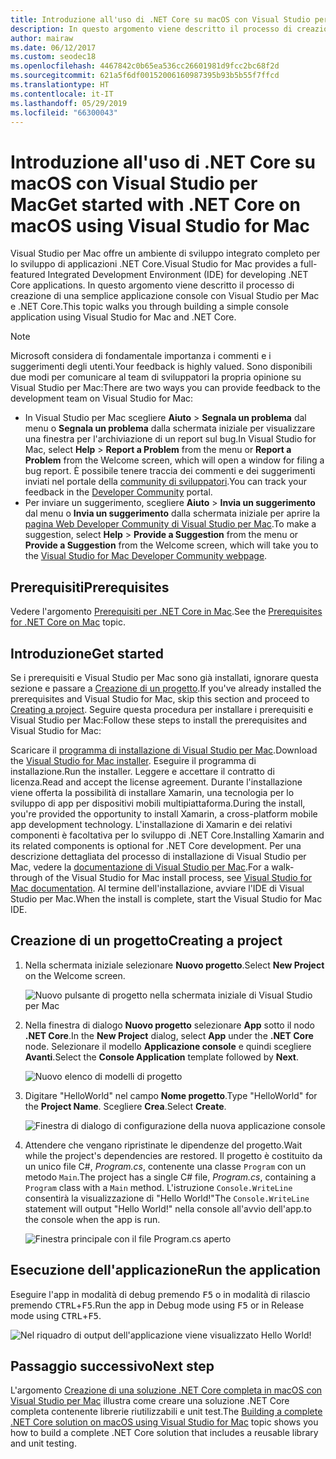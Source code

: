 ```yaml
---
title: Introduzione all'uso di .NET Core su macOS con Visual Studio per Mac
description: In questo argomento viene descritto il processo di creazione di una semplice applicazione console con Visual Studio per Mac e .NET Core.
author: mairaw
ms.date: 06/12/2017
ms.custom: seodec18
ms.openlocfilehash: 4467842c0b65ea536cc26601981d9fcc2bc68f2d
ms.sourcegitcommit: 621a5f6df00152006160987395b93b5b55f7ffcd
ms.translationtype: HT
ms.contentlocale: it-IT
ms.lasthandoff: 05/29/2019
ms.locfileid: "66300043"
---
```

# <a name="get-started-with-net-core-on-macos-using-visual-studio-for-mac"></a><span data-ttu-id="0a0ed-103">Introduzione all'uso di .NET Core su macOS con Visual Studio per Mac</span><span class="sxs-lookup"><span data-stu-id="0a0ed-103">Get started with .NET Core on macOS using Visual Studio for Mac</span></span>

<span data-ttu-id="0a0ed-104">Visual Studio per Mac offre un ambiente di sviluppo integrato completo per lo sviluppo di applicazioni .NET Core.</span><span class="sxs-lookup"><span data-stu-id="0a0ed-104">Visual Studio for Mac provides a full-featured Integrated Development Environment (IDE) for developing .NET Core applications.</span></span> <span data-ttu-id="0a0ed-105">In questo argomento viene descritto il processo di creazione di una semplice applicazione console con Visual Studio per Mac e .NET Core.</span><span class="sxs-lookup"><span data-stu-id="0a0ed-105">This topic walks you through building a simple console application using Visual Studio for Mac and .NET Core.</span></span>

> [!NOTE]
> <span data-ttu-id="0a0ed-106">Microsoft considera di fondamentale importanza i commenti e i suggerimenti degli utenti.</span><span class="sxs-lookup"><span data-stu-id="0a0ed-106">Your feedback is highly valued.</span></span> <span data-ttu-id="0a0ed-107">Sono disponibili due modi per comunicare al team di sviluppatori la propria opinione su Visual Studio per Mac:</span><span class="sxs-lookup"><span data-stu-id="0a0ed-107">There are two ways you can provide feedback to the development team on Visual Studio for Mac:</span></span>
> * <span data-ttu-id="0a0ed-108">In Visual Studio per Mac scegliere **Aiuto** > **Segnala un problema** dal menu o **Segnala un problema** dalla schermata iniziale per visualizzare una finestra per l'archiviazione di un report sul bug.</span><span class="sxs-lookup"><span data-stu-id="0a0ed-108">In Visual Studio for Mac, select **Help** > **Report a Problem** from the menu or **Report a Problem** from the Welcome screen, which will open a window for filing a bug report.</span></span> <span data-ttu-id="0a0ed-109">È possibile tenere traccia dei commenti e dei suggerimenti inviati nel portale della [community di sviluppatori](https://developercommunity.visualstudio.com/spaces/8/index.html).</span><span class="sxs-lookup"><span data-stu-id="0a0ed-109">You can track your feedback in the [Developer Community](https://developercommunity.visualstudio.com/spaces/8/index.html) portal.</span></span>
> * <span data-ttu-id="0a0ed-110">Per inviare un suggerimento, scegliere **Aiuto** > **Invia un suggerimento** dal menu o **Invia un suggerimento** dalla schermata iniziale per aprire la [pagina Web Developer Community di Visual Studio per Mac](https://developercommunity.visualstudio.com/content/idea/post.html?space=41).</span><span class="sxs-lookup"><span data-stu-id="0a0ed-110">To make a suggestion, select **Help** > **Provide a Suggestion** from the menu or **Provide a Suggestion** from the Welcome screen, which will take you to the [Visual Studio for Mac Developer Community webpage](https://developercommunity.visualstudio.com/content/idea/post.html?space=41).</span></span>

## <a name="prerequisites"></a><span data-ttu-id="0a0ed-111">Prerequisiti</span><span class="sxs-lookup"><span data-stu-id="0a0ed-111">Prerequisites</span></span>

<span data-ttu-id="0a0ed-112">Vedere l'argomento [Prerequisiti per .NET Core in Mac](../../core/macos-prerequisites.md).</span><span class="sxs-lookup"><span data-stu-id="0a0ed-112">See the [Prerequisites for .NET Core on Mac](../../core/macos-prerequisites.md) topic.</span></span>

## <a name="get-started"></a><span data-ttu-id="0a0ed-113">Introduzione</span><span class="sxs-lookup"><span data-stu-id="0a0ed-113">Get started</span></span>

<span data-ttu-id="0a0ed-114">Se i prerequisiti e Visual Studio per Mac sono già installati, ignorare questa sezione e passare a [Creazione di un progetto](#creating-a-project).</span><span class="sxs-lookup"><span data-stu-id="0a0ed-114">If you've already installed the prerequisites and Visual Studio for Mac, skip this section and proceed to [Creating a project](#creating-a-project).</span></span> <span data-ttu-id="0a0ed-115">Seguire questa procedura per installare i prerequisiti e Visual Studio per Mac:</span><span class="sxs-lookup"><span data-stu-id="0a0ed-115">Follow these steps to install the prerequisites and Visual Studio for Mac:</span></span>

<span data-ttu-id="0a0ed-116">Scaricare il [programma di installazione di Visual Studio per Mac](https://visualstudio.microsoft.com/vs/mac/?utm_medium=microsoft&utm_source=docs.microsoft.com&utm_campaign=inline+link).</span><span class="sxs-lookup"><span data-stu-id="0a0ed-116">Download the [Visual Studio for Mac installer](https://visualstudio.microsoft.com/vs/mac/?utm_medium=microsoft&utm_source=docs.microsoft.com&utm_campaign=inline+link).</span></span> <span data-ttu-id="0a0ed-117">Eseguire il programma di installazione.</span><span class="sxs-lookup"><span data-stu-id="0a0ed-117">Run the installer.</span></span> <span data-ttu-id="0a0ed-118">Leggere e accettare il contratto di licenza.</span><span class="sxs-lookup"><span data-stu-id="0a0ed-118">Read and accept the license agreement.</span></span> <span data-ttu-id="0a0ed-119">Durante l'installazione viene offerta la possibilità di installare Xamarin, una tecnologia per lo sviluppo di app per dispositivi mobili multipiattaforma.</span><span class="sxs-lookup"><span data-stu-id="0a0ed-119">During the install, you're provided the opportunity to install Xamarin, a cross-platform mobile app development technology.</span></span> <span data-ttu-id="0a0ed-120">L'installazione di Xamarin e dei relativi componenti è facoltativa per lo sviluppo di .NET Core.</span><span class="sxs-lookup"><span data-stu-id="0a0ed-120">Installing Xamarin and its related components is optional for .NET Core development.</span></span> <span data-ttu-id="0a0ed-121">Per una descrizione dettagliata del processo di installazione di Visual Studio per Mac, vedere la [documentazione di Visual Studio per Mac](/visualstudio/mac/).</span><span class="sxs-lookup"><span data-stu-id="0a0ed-121">For a walk-through of the Visual Studio for Mac install process, see [Visual Studio for Mac documentation](/visualstudio/mac/).</span></span> <span data-ttu-id="0a0ed-122">Al termine dell'installazione, avviare l'IDE di Visual Studio per Mac.</span><span class="sxs-lookup"><span data-stu-id="0a0ed-122">When the install is complete, start the Visual Studio for Mac IDE.</span></span>

## <a name="creating-a-project"></a><span data-ttu-id="0a0ed-123">Creazione di un progetto</span><span class="sxs-lookup"><span data-stu-id="0a0ed-123">Creating a project</span></span>

1. <span data-ttu-id="0a0ed-124">Nella schermata iniziale selezionare **Nuovo progetto**.</span><span class="sxs-lookup"><span data-stu-id="0a0ed-124">Select **New Project** on the Welcome screen.</span></span>

   ![Nuovo pulsante di progetto nella schermata iniziale di Visual Studio per Mac](./media/using-on-mac-vs/visual-studio-mac-new-project.png)

1. <span data-ttu-id="0a0ed-126">Nella finestra di dialogo **Nuovo progetto** selezionare **App** sotto il nodo **.NET Core**.</span><span class="sxs-lookup"><span data-stu-id="0a0ed-126">In the **New Project** dialog, select **App** under the **.NET Core** node.</span></span> <span data-ttu-id="0a0ed-127">Selezionare il modello **Applicazione console** e quindi scegliere **Avanti**.</span><span class="sxs-lookup"><span data-stu-id="0a0ed-127">Select the **Console Application** template followed by **Next**.</span></span>

   ![Nuovo elenco di modelli di progetto](./media/using-on-mac-vs/visual-studio-mac-new-dialog.png)

1. <span data-ttu-id="0a0ed-129">Digitare "HelloWorld" nel campo **Nome progetto**.</span><span class="sxs-lookup"><span data-stu-id="0a0ed-129">Type "HelloWorld" for the **Project Name**.</span></span> <span data-ttu-id="0a0ed-130">Scegliere **Crea**.</span><span class="sxs-lookup"><span data-stu-id="0a0ed-130">Select **Create**.</span></span>

   ![Finestra di dialogo di configurazione della nuova applicazione console](./media/using-on-mac-vs/visual-studio-mac-new-options.png)

1. <span data-ttu-id="0a0ed-132">Attendere che vengano ripristinate le dipendenze del progetto.</span><span class="sxs-lookup"><span data-stu-id="0a0ed-132">Wait while the project's dependencies are restored.</span></span> <span data-ttu-id="0a0ed-133">Il progetto è costituito da un unico file C#, *Program.cs*, contenente una classe `Program` con un metodo `Main`.</span><span class="sxs-lookup"><span data-stu-id="0a0ed-133">The project has a single C# file, *Program.cs*, containing a `Program` class with a `Main` method.</span></span> <span data-ttu-id="0a0ed-134">L'istruzione `Console.WriteLine` consentirà la visualizzazione di "Hello World!"</span><span class="sxs-lookup"><span data-stu-id="0a0ed-134">The `Console.WriteLine` statement will output "Hello World!"</span></span> <span data-ttu-id="0a0ed-135">nella console all'avvio dell'app.</span><span class="sxs-lookup"><span data-stu-id="0a0ed-135">to the console when the app is run.</span></span>

   ![Finestra principale con il file Program.cs aperto](./media/using-on-mac-vs/visual-studio-mac-editor.png)

## <a name="run-the-application"></a><span data-ttu-id="0a0ed-137">Esecuzione dell'applicazione</span><span class="sxs-lookup"><span data-stu-id="0a0ed-137">Run the application</span></span>

<span data-ttu-id="0a0ed-138">Eseguire l'app in modalità di debug premendo <kbd>F5</kbd> o in modalità di rilascio premendo <kbd>CTRL</kbd>+<kbd>F5</kbd>.</span><span class="sxs-lookup"><span data-stu-id="0a0ed-138">Run the app in Debug mode using <kbd>F5</kbd> or in Release mode using <kbd>CTRL</kbd>+<kbd>F5</kbd>.</span></span>

![Nel riquadro di output dell'applicazione viene visualizzato Hello World!](./media/using-on-mac-vs/visual-studio-mac-output.png)

## <a name="next-step"></a><span data-ttu-id="0a0ed-140">Passaggio successivo</span><span class="sxs-lookup"><span data-stu-id="0a0ed-140">Next step</span></span>

<span data-ttu-id="0a0ed-141">L'argomento [Creazione di una soluzione .NET Core completa in macOS con Visual Studio per Mac](using-on-mac-vs-full-solution.md) illustra come creare una soluzione .NET Core completa contenente librerie riutilizzabili e unit test.</span><span class="sxs-lookup"><span data-stu-id="0a0ed-141">The [Building a complete .NET Core solution on macOS using Visual Studio for Mac](using-on-mac-vs-full-solution.md) topic shows you how to build a complete .NET Core solution that includes a reusable library and unit testing.</span></span>
